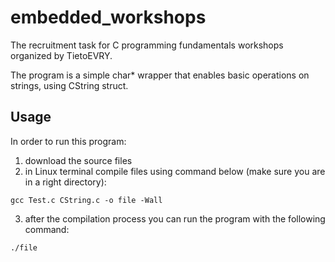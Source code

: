 # embedded_workshops

The recruitment task for C programming fundamentals workshops organized by TietoEVRY.

The program is a simple char* wrapper that enables basic operations on strings, using CString struct.

## Usage

In order to run this program:
1. download the source files
2. in Linux terminal compile files using command below (make sure you are in a right directory):
```
gcc Test.c CString.c -o file -Wall
```
3. after the compilation process you can run the program with the following command:
```
./file
```
